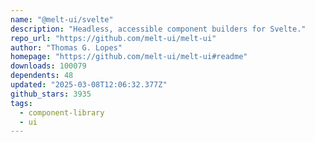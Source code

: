 ```yaml
---
name: "@melt-ui/svelte"
description: "Headless, accessible component builders for Svelte."
repo_url: "https://github.com/melt-ui/melt-ui"
author: "Thomas G. Lopes"
homepage: "https://github.com/melt-ui/melt-ui#readme"
downloads: 100079
dependents: 48
updated: "2025-03-08T12:06:32.377Z"
github_stars: 3935
tags: 
  - component-library
  - ui
---
```

